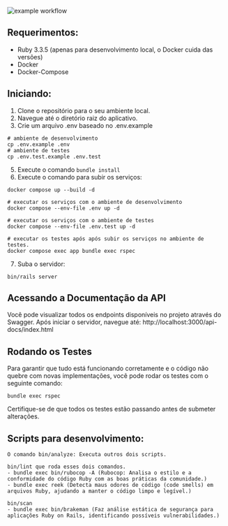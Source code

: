 ![example workflow](https://github.com/danielnottingham/ypfo/actions/workflows/ci.yml/badge.svg)

## Requerimentos:
- Ruby 3.3.5 (apenas para desenvolvimento local, o Docker cuida das versões)
- Docker
- Docker-Compose

## Iniciando:
1. Clone o repositório para o seu ambiente local.
2. Navegue até o diretório raiz do aplicativo.
3. Crie um arquivo .env baseado no .env.example
```
# ambiente de desenvolvimento
cp .env.example .env
# ambiente de testes
cp .env.test.example .env.test
```
5. Execute o comando `bundle install`
6. Execute o comando para subir os serviços:
```
docker compose up --build -d

# executar os serviços com o ambiente de desenvolvimento
docker compose --env-file .env up -d

# executar os serviços com o ambiente de testes
docker compose --env-file .env.test up -d

# executar os testes após após subir os serviços no ambiente de testes.
docker compose exec app bundle exec rspec
```
7. Suba o servidor:
```
bin/rails server
```

## Acessando a Documentação da API
Você pode visualizar todos os endpoints disponíveis no projeto através do Swagger. Após iniciar o servidor, navegue até:
http://localhost:3000/api-docs/index.html

## Rodando os Testes
Para garantir que tudo está funcionando corretamente e o código não quebre com novas implementações, você pode rodar os testes com o seguinte comando:
```
bundle exec rspec
```
Certifique-se de que todos os testes estão passando antes de submeter alterações.

## Scripts para desenvolvimento:
```
O comando bin/analyze: Executa outros dois scripts.

bin/lint que roda esses dois comandos.
- bundle exec bin/rubocop -A (Rubocop: Analisa o estilo e a conformidade do código Ruby com as boas práticas da comunidade.)
- bundle exec reek (Detecta maus odores de código (code smells) em arquivos Ruby, ajudando a manter o código limpo e legível.)

bin/scan
- bundle exec bin/brakeman (Faz análise estática de segurança para aplicações Ruby on Rails, identificando possíveis vulnerabilidades.)
```
